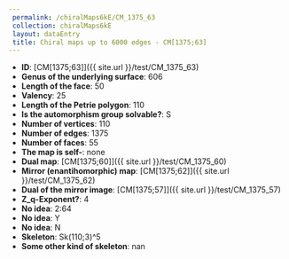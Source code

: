 ```yaml
--- 
 permalink: /chiralMaps6kE/CM_1375_63 
 collection: chiralMaps6kE
 layout: dataEntry
 title: Chiral maps up to 6000 edges - CM[1375;63]
---
```


- **ID**: [CM[1375;63]]({{ site.url }}/test/CM_1375_63)
- **Genus of the underlying surface**: 606
- **Length of the face**: 50
- **Valency**: 25
- **Length of the Petrie polygon**: 110
- **Is the automorphism group solvable?**: S
- **Number of vertices**: 110
- **Number of edges**: 1375
- **Number of faces**: 55
- **The map is self-**: none
- **Dual map**: [CM[1375;60]]({{ site.url }}/test/CM_1375_60)
- **Mirror (enantihomorphic) map**: [CM[1375;62]]({{ site.url }}/test/CM_1375_62)
- **Dual of the mirror image**: [CM[1375;57]]({{ site.url }}/test/CM_1375_57)
- **Z_q-Exponent?**: 4
- **No idea**:  2:64
- **No idea**: Y
- **No idea**: N
- **Skeleton**: Sk(110;3)^5
- **Some other kind of skeleton**: nan
